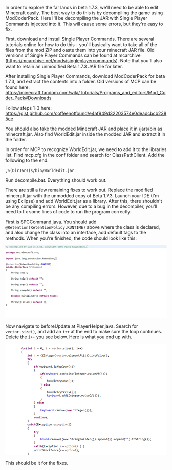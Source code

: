 In order to explore the far lands in beta 1.7.3, we'll need to be able to edit Minecraft easily. The best way to do this is by decompiling the game using ModCoderPack. Here I'll be decompiling the JAR with Single Player Commands injected into it. This will cause some errors, but they're easy to fix.

First, download and install Single Player Commands. There are several tutorials online for how to do this - you'll basically want to take all of the files from the mod ZIP and oaste them into your minecraft JAR file. Old versions of Single Player Commands can be found at mcarchive (https://mcarchive.net/mods/singleplayercommands). Note that you'll also want to retain an unmodified Beta 1.7.3 JAR file for later.

After installing Single Player Commands, download ModCoderPack for beta 1.7.3, and extract the contents into a folder. Old versions of MCP can be found here: https://minecraft.fandom.com/wiki/Tutorials/Programs_and_editors/Mod_Coder_Pack#Downloads

Follow steps 1-3 here: https://gist.github.com/coffeenotfound/e4af949d32203574e0deadcbcb2385ce

You should also take the modded Minecraft JAR and place it in /jars/bin as minecraft.jar. Also find WorldEdit.jar inside the modded JAR and extract it in the folder.

In order for MCP to recognize WorldEdit.jar, we need to add it to the libraries list. Find mcp.cfg in the conf folder and search for ClassPathClient. Add the following to the end:

`,%(DirJars)s/bin/WorldEdit.jar`

Run decompile.bat. Everything should work out.

There are still a few remaining fixes to work out. Replace the modified minecraft.jar with the unmodded copy of Beta 1.7.3. Launch your IDE (I'm using Eclipse) and add WorldEdit.jar as a library. After this, there shouldn't be any compiling errors. However, due to a bug in the decompiler, you'll need to fix some lines of code to run the program correctly:

First is SPCCommand.java. You should add `@Retention(RetentionPolicy.RUNTIME)` above where the class is declared, and also change the class into an interface, add default tags to the methods. When you're finished, the code should look like this:

![SPCCommand](https://raw.githubusercontent.com/ThisTestUser/FarLandsChronicles/master/assets/Ch1/SPCCommand.png)

Now navigate to beforeUpdate at PlayerHelper.java. Search for `vector.size()`, and add an `i++` at the end to make sure the loop continues. Delete the `i++` you see below. Here is what you end up with.

![PlayerHelper](https://raw.githubusercontent.com/ThisTestUser/FarLandsChronicles/master/assets/Ch1/PlayerHelper.png)

This should be it for the fixes.
